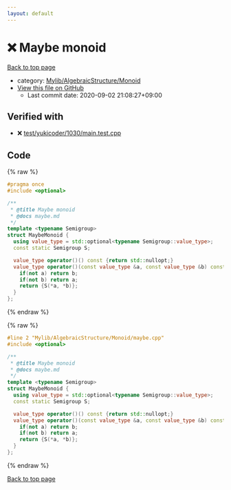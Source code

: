 ```yaml
---
layout: default
---
```


<!-- mathjax config similar to math.stackexchange -->
<script type="text/javascript" async
  src="https://cdnjs.cloudflare.com/ajax/libs/mathjax/2.7.5/MathJax.js?config=TeX-MML-AM_CHTML">
</script>
<script type="text/x-mathjax-config">
  MathJax.Hub.Config({
    TeX: { equationNumbers: { autoNumber: "AMS" }},
    tex2jax: {
      inlineMath: [ ['$','$'] ],
      processEscapes: true
    },
    "HTML-CSS": { matchFontHeight: false },
    displayAlign: "left",
    displayIndent: "2em"
  });
</script>

<script type="text/javascript" src="https://cdnjs.cloudflare.com/ajax/libs/jquery/3.4.1/jquery.min.js"></script>
<script src="https://cdn.jsdelivr.net/npm/jquery-balloon-js@1.1.2/jquery.balloon.min.js" integrity="sha256-ZEYs9VrgAeNuPvs15E39OsyOJaIkXEEt10fzxJ20+2I=" crossorigin="anonymous"></script>
<script type="text/javascript" src="../../../../assets/js/copy-button.js"></script>
<link rel="stylesheet" href="../../../../assets/css/copy-button.css" />


# :x: Maybe monoid

<a href="../../../../index.html">Back to top page</a>

* category: <a href="../../../../index.html#b9ce8b1117f3871719e4d3859e7574c9">Mylib/AlgebraicStructure/Monoid</a>
* <a href="{{ site.github.repository_url }}/blob/master/Mylib/AlgebraicStructure/Monoid/maybe.cpp">View this file on GitHub</a>
    - Last commit date: 2020-09-02 21:08:27+09:00




## Verified with

* :x: <a href="../../../../verify/test/yukicoder/1030/main.test.cpp.html">test/yukicoder/1030/main.test.cpp</a>


## Code

<a id="unbundled"></a>
{% raw %}
```cpp
#pragma once
#include <optional>

/**
 * @title Maybe monoid
 * @docs maybe.md
 */
template <typename Semigroup>
struct MaybeMonoid {
  using value_type = std::optional<typename Semigroup::value_type>;
  const static Semigroup S;

  value_type operator()() const {return std::nullopt;}
  value_type operator()(const value_type &a, const value_type &b) const {
    if(not a) return b;
    if(not b) return a;
    return {S(*a, *b)};
  }
};

```
{% endraw %}

<a id="bundled"></a>
{% raw %}
```cpp
#line 2 "Mylib/AlgebraicStructure/Monoid/maybe.cpp"
#include <optional>

/**
 * @title Maybe monoid
 * @docs maybe.md
 */
template <typename Semigroup>
struct MaybeMonoid {
  using value_type = std::optional<typename Semigroup::value_type>;
  const static Semigroup S;

  value_type operator()() const {return std::nullopt;}
  value_type operator()(const value_type &a, const value_type &b) const {
    if(not a) return b;
    if(not b) return a;
    return {S(*a, *b)};
  }
};

```
{% endraw %}

<a href="../../../../index.html">Back to top page</a>

